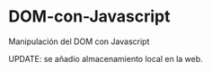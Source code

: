 # DOM-con-Javascript
Manipulación del DOM con Javascript

UPDATE: 
se añadio almacenamiento local en la web.
